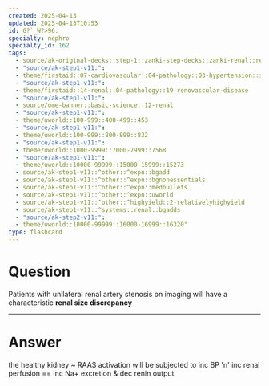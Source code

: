 ```yaml
---
created: 2025-04-13
updated: 2025-04-13T10:53
id: G?`_W?>96.
specialty: nephro
specialty_id: 162
tags:
  - source/ak-original-decks::step-1::zanki-step-decks::zanki-renal::renal-pathology
  - "source/ak-step1-v11:": 
  - theme/firstaid::07-cardiovascular::04-pathology::03-hypertension::secondary-hypertension
  - "source/ak-step1-v11:": 
  - theme/firstaid::14-renal::04-pathology::19-renovascular-disease
  - "source/ak-step1-v11:": 
  - source/ome-banner::basic-science::12-renal
  - "source/ak-step1-v11:": 
  - theme/uworld::100-999::400-499::453
  - "source/ak-step1-v11:": 
  - theme/uworld::100-999::800-899::832
  - "source/ak-step1-v11:": 
  - theme/uworld::1000-9999::7000-7999::7568
  - "source/ak-step1-v11:": 
  - theme/uworld::10000-99999::15000-15999::15273
  - source/ak-step1-v11::^other::^expn::bgadd
  - source/ak-step1-v11::^other::^expn::bgnonessentials
  - source/ak-step1-v11::^other::^expn::medbullets
  - source/ak-step1-v11::^other::^expn::uworld
  - source/ak-step1-v11::^other::^highyield::2-relativelyhighyield
  - source/ak-step1-v11::^systems::renal::bgadds
  - "source/ak-step2-v11:": 
  - theme/uworld::10000-99999::16000-16999::16320"
type: flashcard
---
```


# Question
Patients with unilateral renal artery stenosis on imaging will have a characteristic **renal size discrepancy**

---

# Answer
the healthy kidney ~ RAAS activation will be subjected to inc BP 'n' inc renal perfusion == inc Na+ excretion & dec renin output